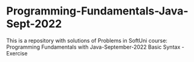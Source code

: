 # Programming-Fundamentals-Java-Sept-2022
This is a repository with solutions of Problems in SoftUni course: Programming Fundamentals with Java-September-2022
Basic Syntax - Exercise